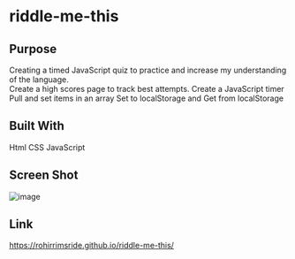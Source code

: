 # riddle-me-this

## Purpose
Creating a  timed JavaScript quiz to practice and increase my understanding of the language.  
Create a high scores page to track best attempts.
Create a JavaScript timer
Pull and set items in an array
Set to localStorage and Get from localStorage


## Built With
Html
CSS
JavaScript

## Screen Shot
![image](https://user-images.githubusercontent.com/96882225/170919049-360f37cd-0d99-4e86-ab32-131c8c2c6dbb.png)


## Link
https://rohirrimsride.github.io/riddle-me-this/
